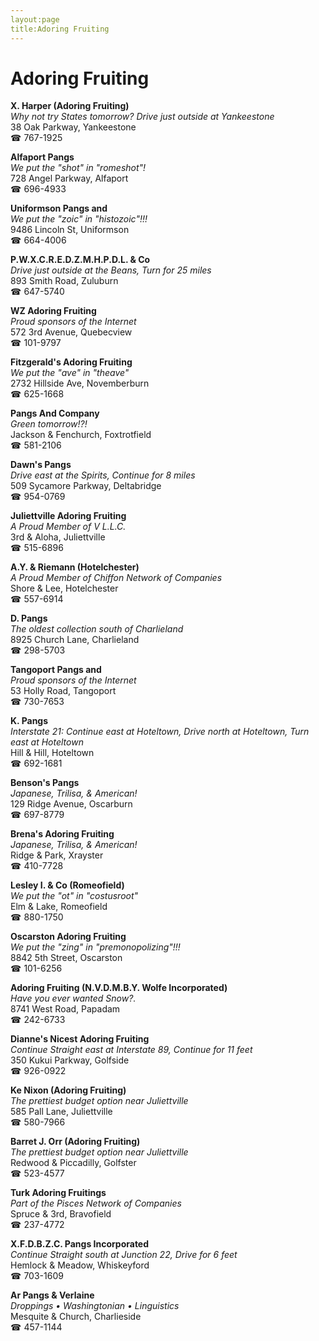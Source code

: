 ```yaml
---
layout:page
title:Adoring Fruiting
---
```

# Adoring Fruiting

**X. Harper (Adoring Fruiting)**  
_Why not try States tomorrow? 
Drive just outside at Yankeestone_  
38 Oak Parkway, Yankeestone  
☎ 767-1925



**Alfaport Pangs**  
_We put the "shot" in "romeshot"!_  
728 Angel Parkway, Alfaport  
☎ 696-4933



**Uniformson Pangs and**  
_We put the "zoic" in "histozoic"!!!_  
9486 Lincoln St, Uniformson  
☎ 664-4006



**P.W.X.C.R.E.D.Z.M.H.P.D.L. & Co**  
_Drive just outside at the Beans, Turn for 25 miles_  
893 Smith Road, Zuluburn  
☎ 647-5740



**WZ Adoring Fruiting**  
_Proud sponsors of the Internet_  
572 3rd Avenue, Quebecview  
☎ 101-9797



**Fitzgerald's Adoring Fruiting**  
_We put the "ave" in "theave"_  
2732 Hillside Ave, Novemberburn  
☎ 625-1668



**Pangs And Company**  
_Green tomorrow!?!_  
Jackson & Fenchurch, Foxtrotfield  
☎ 581-2106



**Dawn's Pangs**  
_Drive east at the Spirits, Continue for 8 miles_  
509 Sycamore Parkway, Deltabridge  
☎ 954-0769



**Juliettville Adoring Fruiting**  
_A Proud Member of V L.L.C._  
3rd & Aloha, Juliettville  
☎ 515-6896



**A.Y. & Riemann (Hotelchester)**  
_A Proud Member of Chiffon Network of Companies_  
Shore & Lee, Hotelchester  
☎ 557-6914



**D. Pangs**  
_The oldest collection south of Charlieland_  
8925 Church Lane, Charlieland  
☎ 298-5703



**Tangoport Pangs and**  
_Proud sponsors of the Internet_  
53 Holly Road, Tangoport  
☎ 730-7653



**K. Pangs**  
_Interstate 21: Continue east at Hoteltown, Drive north at Hoteltown, Turn east at Hoteltown_  
Hill & Hill, Hoteltown  
☎ 692-1681



**Benson's Pangs**  
_Japanese, Trilisa, & American!_  
129 Ridge Avenue, Oscarburn  
☎ 697-8779



**Brena's Adoring Fruiting**  
_Japanese, Trilisa, & American!_  
Ridge & Park, Xrayster  
☎ 410-7728



**Lesley I. & Co (Romeofield)**  
_We put the "ot" in "costusroot"_  
Elm & Lake, Romeofield  
☎ 880-1750



**Oscarston Adoring Fruiting**  
_We put the "zing" in "premonopolizing"!!!_  
8842 5th Street, Oscarston  
☎ 101-6256



**Adoring Fruiting (N.V.D.M.B.Y. Wolfe Incorporated)**  
_Have you ever wanted Snow?._  
8741 West Road, Papadam  
☎ 242-6733



**Dianne's Nicest Adoring Fruiting**  
_Continue Straight east at Interstate 89, Continue for 11 feet_  
350 Kukui Parkway, Golfside  
☎ 926-0922



**Ke Nixon (Adoring Fruiting)**  
_The prettiest budget option near Juliettville_  
585 Pall Lane, Juliettville  
☎ 580-7966



**Barret J. Orr (Adoring Fruiting)**  
_The prettiest budget option near Juliettville_  
Redwood & Piccadilly, Golfster  
☎ 523-4577



**Turk Adoring Fruitings**  
_Part of the Pisces Network of Companies_  
Spruce & 3rd, Bravofield  
☎ 237-4772



**X.F.D.B.Z.C. Pangs Incorporated**  
_Continue Straight south at Junction 22, Drive for 6 feet_  
Hemlock & Meadow, Whiskeyford  
☎ 703-1609



**Ar Pangs & Verlaine**  
_Droppings • Washingtonian • Linguistics_  
Mesquite & Church, Charlieside  
☎ 457-1144



